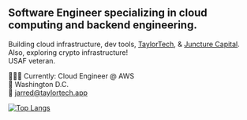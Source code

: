 ## Software Engineer specializing in cloud computing and backend engineering.

Building cloud infrastructure, dev tools, [TaylorTech](https://taylortech.app), & [Juncture Capital](https://juncture.capital). </br>
Also, exploring crypto infrastructure! </br>
USAF veteran.

👨🏽‍💻 Currently: Cloud Engineer @ AWS </br>
📍 Washington D.C.  
📧 jarred@taylortech.app

[![Top Langs](https://github-readme-stats.vercel.app/api/top-langs/?username=jtaylortech&layout=compact)](https://github.com/jtaylortech/github-readme-stats&theme=dracula)
